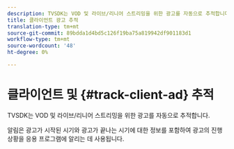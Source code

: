 ```yaml
---
description: TVSDK는 VOD 및 라이브/리니어 스트리밍을 위한 광고를 자동으로 추적합니다.
title: 클라이언트 광고 추적
translation-type: tm+mt
source-git-commit: 89bdda1d4bd5c126f19ba75a819942df901183d1
workflow-type: tm+mt
source-wordcount: '48'
ht-degree: 0%

---
```



# 클라이언트 및 {#track-client-ad} 추적

TVSDK는 VOD 및 라이브/리니어 스트리밍을 위한 광고를 자동으로 추적합니다.

알림은 광고가 시작된 시기와 광고가 끝나는 시기에 대한 정보를 포함하여 광고의 진행 상황을 응용 프로그램에 알리는 데 사용됩니다.